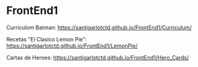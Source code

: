 # FrontEnd1
Curriculom Batman:
https://santigarlotctd.github.io/FrontEnd1/Curriculum/

Recetas "El Clasico Lemon Pie":
https://santigarlotctd.github.io/FrontEnd1/LemonPie/

Cartas de Heroes:
https://santigarlotctd.github.io/FrontEnd1/Hero_Cards/
